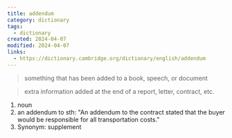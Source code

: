 ```yaml
---
title: addendum
category: dictionary
tags:
  - dictionary
created: 2024-04-07
modified: 2024-04-07
links:
  - https://dictionary.cambridge.org/dictionary/english/addendum
---
```


>something that has been added to a book, speech, or document

>extra information added at the end of a report, letter, contract, etc.

1. noun 
2. an addendum to sth: "An addendum to the contract stated that the buyer would be responsible for all transportation costs."
3. Synonym: supplement 

